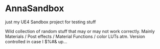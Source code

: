 # AnnaSandbox
just my UE4 Sandbox project for testing stuff

Wild collection of random stuff that may or may not work correctly.
Mainly Materials / Post effects / Material Functions / color LUTs atm.
Version controlled in case I $%#& up...
